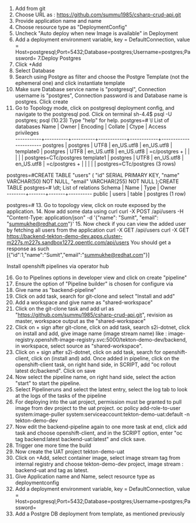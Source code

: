 
1. Add from git
2. Choose URL as : https://github.com/summu1985/csharp-crud-api.git
3. Provide application name and name
4. Choose resource type as "DeploymentConfig"
5. Uncheck "Auto deploy when new Image is available" in Deployment
6. Add a deployment environment variable, key = DefaultConnection, value = Host=postgresql;Port=5432;Database=postgres;Username=postgres;Password=<password>
7.Deploy Postgres
8. Click +Add
9. Select Database
10. Search using Postgre as filter and choose the Postgre Template (not the ephemeral one) and click instantiate template
11. Make sure Database service name is "postgresql", Connection username is "postgres", Connection password is <password> and Database name is postgres. Click create
12. Go to Topology mode, click on postgresql deployment config, and navigate to the postgresql pod. Click on terminal
sh-4.4$ psql -U postgres;
psql (10.23)
Type "help" for help.
postgres=# \l
                                 List of databases
   Name    |  Owner   | Encoding |  Collate   |   Ctype    |   Access privileges   
-----------+----------+----------+------------+------------+-----------------------
 postgres  | postgres | UTF8     | en_US.utf8 | en_US.utf8 | 
 template0 | postgres | UTF8     | en_US.utf8 | en_US.utf8 | =c/postgres          +
           |          |          |            |            | postgres=CTc/postgres
 template1 | postgres | UTF8     | en_US.utf8 | en_US.utf8 | =c/postgres          +
           |          |          |            |            | postgres=CTc/postgres
(3 rows)

postgres=#CREATE TABLE "users" (
  "id" SERIAL PRIMARY KEY,
  "name" VARCHAR(50) NOT NULL,
  "email" VARCHAR(255) NOT NULL
);CREATE TABLE
postgres=# \dt;
         List of relations
 Schema | Name  | Type  |  Owner   
--------+-------+-------+----------
 public | users | table | postgres
(1 row)

postgres=# 
13. Go to topology view, click on route exposed by the application.
14. Now add some data using curl
curl -X POST <application route>/api/users
   -H "Content-Type: application/json"
   -d '{"name": "Sumit", "email": "summukhe@redhat.com"}' 
15. Now check if you can view the added user by fetching all users from the application
curl -X GET <application route>/api/users
curl -X GET https://backend-tekton-demo-dev.apps.cluster-m227s.m227s.sandbox1272.opentlc.com/api/users 
You should get a response as such
[{"id":1,"name":"Sumit","email":"summukhe@redhat.com"}]

Install openshift pipelines via operator hub

16. Go to Pipelines options in developer view and click on create "pipeline"
17. Ensure the option of "Pipeline builder" is chosen for configure via
18. Give name as "backend-pipeline"
19. Click on add task, search for git-clone and select "Install and add"
20. Add a workspace and give name as "shared-workspace"
21. Click on the git-clone task and add url as "https://github.com/summu1985/csharp-crud-api.git", revision as master, workspace output as the "shared-workspace"
22. Click on + sign after git-clone, click on add task, search s2i-dotnet, click on install and add, give image name (image stream name) like : image-registry.openshift-image-registry.svc:5000/tekton-demo-dev/backend, in workspace, select source as "shared-workspace".
23. Click on + sign after s2i-dotnet, click on add task, search for openshift-client, click on (install and) add. Once added in pipeline, click on the openshift-client task, on right hand side, in SCRIPT, add "oc rollout latest dc/backend". Click on save
24. Now select the pipeline name, on right hand side, select the action "start" to start the pipeline.
25. Select Pipelineruns and select the latest entry, select the log tab to look at the logs of the tasks of the pipeline
26. For deploying into the uat project, permission must be granted to pull image from dev project to the uat project.
oc policy add-role-to-user system:image-puller system:serviceaccount:tekton-demo-uat:default -n tekton-demo-dev
27. Now edit the backend-pipeline again to one more task at end, click add task and choose openshift-client, and in the SCRIPT option, enter "oc tag backend:latest backend-uat:latest" and click save.
28. Trigger one more time the build
29. Now create the UAT project tekton-demo-uat
30. Click on +Add, select container image, select image stream tag from internal registry and choose tekton-demo-dev project, image stream : backend-uat and tag as latest.
31. Give Application name and Name, select resource type as deploymentconfig
32. Add a deployment environment variable, key = DefaultConnection, value = Host=postgresql;Port=5432;Database=postgres;Username=postgres;Password=<password>
33. Add a Postgre DB deployment from template, as mentioned previously
